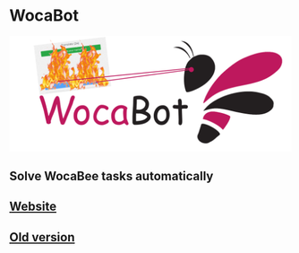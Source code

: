 # WocaBot

![WocaBot Logo](assets/logo.png)

## Solve WocaBee tasks automatically

## [Website](https://wocabot.vercel.app/)

## [Old version](https://github.com/vojta-dev/wocabee-bot/tree/new)

